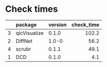 # Check times

|   |package      |version | check_time|
|:--|:------------|:-------|----------:|
|3  |qlcVisualize |0.1.0   |      102.2|
|2  |DiffNet      |1.0-0   |       56.2|
|4  |scrubr       |0.1.1   |       49.1|
|1  |DCD          |0.1.0   |        4.1|


